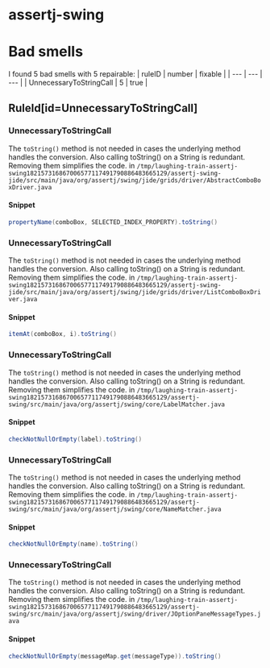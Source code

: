 # assertj-swing 
 
# Bad smells
I found 5 bad smells with 5 repairable:
| ruleID | number | fixable |
| --- | --- | --- |
| UnnecessaryToStringCall | 5 | true |
## RuleId[id=UnnecessaryToStringCall]
### UnnecessaryToStringCall
The `toString()` method is not needed in cases the underlying method handles the conversion. Also calling toString() on a String is redundant. Removing them simplifies the code.
in `/tmp/laughing-train-assertj-swing182157316867006577117491790886483665129/assertj-swing-jide/src/main/java/org/assertj/swing/jide/grids/driver/AbstractComboBoxDriver.java`
#### Snippet
```java
propertyName(comboBox, SELECTED_INDEX_PROPERTY).toString()
```

### UnnecessaryToStringCall
The `toString()` method is not needed in cases the underlying method handles the conversion. Also calling toString() on a String is redundant. Removing them simplifies the code.
in `/tmp/laughing-train-assertj-swing182157316867006577117491790886483665129/assertj-swing-jide/src/main/java/org/assertj/swing/jide/grids/driver/ListComboBoxDriver.java`
#### Snippet
```java
itemAt(comboBox, i).toString()
```

### UnnecessaryToStringCall
The `toString()` method is not needed in cases the underlying method handles the conversion. Also calling toString() on a String is redundant. Removing them simplifies the code.
in `/tmp/laughing-train-assertj-swing182157316867006577117491790886483665129/assertj-swing/src/main/java/org/assertj/swing/core/LabelMatcher.java`
#### Snippet
```java
checkNotNullOrEmpty(label).toString()
```

### UnnecessaryToStringCall
The `toString()` method is not needed in cases the underlying method handles the conversion. Also calling toString() on a String is redundant. Removing them simplifies the code.
in `/tmp/laughing-train-assertj-swing182157316867006577117491790886483665129/assertj-swing/src/main/java/org/assertj/swing/core/NameMatcher.java`
#### Snippet
```java
checkNotNullOrEmpty(name).toString()
```

### UnnecessaryToStringCall
The `toString()` method is not needed in cases the underlying method handles the conversion. Also calling toString() on a String is redundant. Removing them simplifies the code.
in `/tmp/laughing-train-assertj-swing182157316867006577117491790886483665129/assertj-swing/src/main/java/org/assertj/swing/driver/JOptionPaneMessageTypes.java`
#### Snippet
```java
checkNotNullOrEmpty(messageMap.get(messageType)).toString()
```

